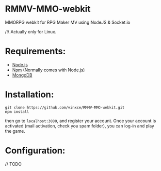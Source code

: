 # RMMV-MMO-webkit
MMORPG webkit for RPG Maker MV using NodeJS &amp; Socket.io

/!\ Actually only for Linux.

# Requirements:
- [Node.js](https://nodejs.org)
- [Npm](https://www.npmjs.com/) (Normally comes with Node.js)
- [MongoDB](https://www.mongodb.org/)

# Installation:
    git clone https://github.com/vinxce/RMMV-MMO-webkit.git
    npm install
then go to `localhost:3000`, and register your account.
Once your account is activated (mail activation, check you spam folder), you can log-in and play the game.

# Configuration:
// TODO
